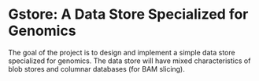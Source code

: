 # Gstore: A Data Store Specialized for Genomics

The goal of the project is to design and implement a simple data store
specialized for genomics. The data store will have mixed
characteristics of blob stores and columnar databases (for BAM
slicing).
